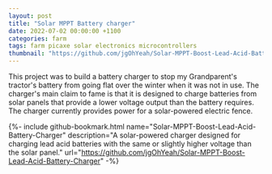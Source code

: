 ```yaml
---
layout: post
title: "Solar MPPT Battery charger"
date: 2022-07-02 00:00:00 +1100
categories: farm
tags: farm picaxe solar electronics microcontrollers
thumbnail: "https://github.com/jgOhYeah/Solar-MPPT-Boost-Lead-Acid-Battery-Charger/raw/master/Photos/Inside.jpg"
---
```


This project was to build a battery charger to stop my Grandparent's tractor's battery from going flat over the winter when it was not in use. The charger's main claim to fame is that it is designed to charge batteries from solar panels that provide a lower voltage output than the battery requires. The charger currently provides power for a solar-powered electric fence.

{%- include github-bookmark.html name="Solar-MPPT-Boost-Lead-Acid-Battery-Charger" description="A solar-powered charger designed for charging lead acid batteries with the same or slightly higher voltage than the solar panel." url="https://github.com/jgOhYeah/Solar-MPPT-Boost-Lead-Acid-Battery-Charger" -%}